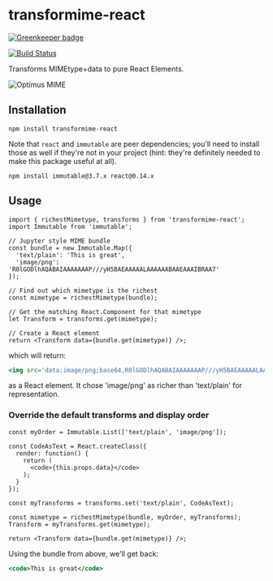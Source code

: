 # transformime-react

[![Greenkeeper badge](https://badges.greenkeeper.io/nteract/transformime-react.svg)](https://greenkeeper.io/)

[![Build Status](https://travis-ci.org/nteract/transformime-react.svg)](https://travis-ci.org/nteract/transformime-react)

Transforms MIMEtype+data to pure React Elements.

![Optimus MIME](https://cloud.githubusercontent.com/assets/6437976/8895696/db154a04-3397-11e5-91ca-296b957658a6.png)

## Installation

```
npm install transformime-react
```

Note that `react` and `immutable` are peer dependencies; you'll need to install those as well if they're not in your project (hint: they're definitely needed to make this package useful at all).

```
npm install immutable@3.7.x react@0.14.x
```

## Usage

```es6
import { richestMimetype, transforms } from 'transformime-react';
import Immutable from 'immutable';

// Jupyter style MIME bundle
const bundle = new Immutable.Map({
  'text/plain': 'This is great',
  'image/png': 'R0lGODlhAQABAIAAAAAAAP///yH5BAEAAAAALAAAAAABAAEAAAIBRAA7'
});

// Find out which mimetype is the richest
const mimetype = richestMimetype(bundle); 

// Get the matching React.Component for that mimetype
let Transform = transforms.get(mimetype);

// Create a React element
return <Transform data={bundle.get(mimetype)} />;
```

which will return:

```jsx
<img src='data:image/png;base64,R0lGODlhAQABAIAAAAAAAP///yH5BAEAAAAALAAAAAABAAEAAAIBRAA7' />
```

as a React element. It chose 'image/png' as richer than 'text/plain' for representation.

### Override the default transforms and display order

```es6
const myOrder = Immutable.List(['text/plain', 'image/png']);

const CodeAsText = React.createClass({
  render: function() {
    return (
      <code>{this.props.data}</code>
    );
  }
});

const myTransforms = transforms.set('text/plain', CodeAsText);

const mimetype = richestMimetype(bundle, myOrder, myTransforms); 
Transform = myTransforms.get(mimetype);

return <Transform data={bundle.get(mimetype)} />;
```

Using the bundle from above, we'll get back:

```jsx
<code>This is great</code>
```

